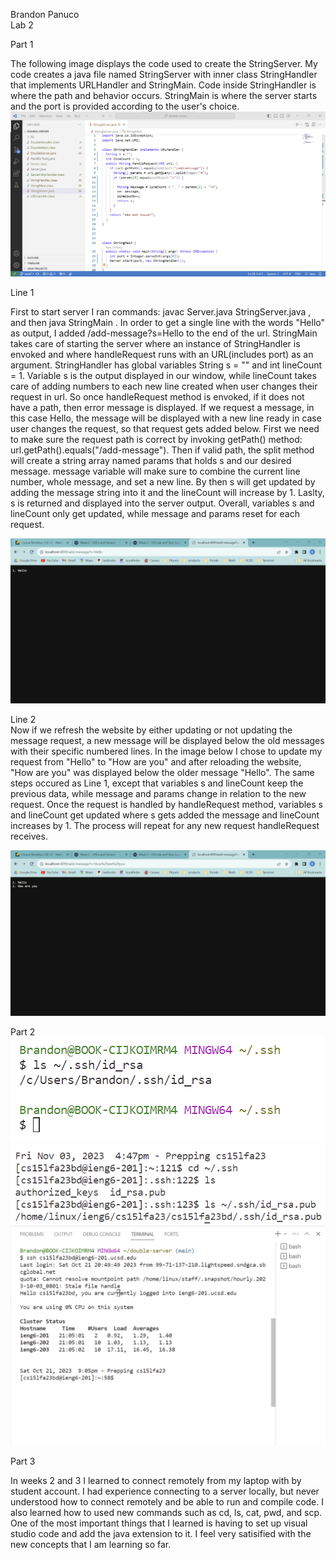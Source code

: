 Brandon Panuco<br>
Lab 2<br>

Part 1<br>

The following image displays the code used to create the StringServer. My code creates a java file named StringServer with inner class StringHandler that implements 
URLHandler and StringMain. Code inside StringHandler is where the path and behavior occurs. StringMain is where the server starts and the port is provided according
to the user's choice.<br>
![Image](myCode.png)<br>

Line 1<br>

First to start server I ran commands: javac Server.java StringServer.java , and then java StringMain <Port>. In order to get a single line with the words "Hello" as 
output, I added /add-message?s=Hello to the end of the url. StringMain takes care of starting the server where an instance of StringHandler is envoked and where handleRequest
runs with an URL(includes port) as an argument. StringHandler has global variables String s = "" and int lineCount = 1. Variable s is the output displayed in our window, while 
lineCount takes care of adding numbers to each new line created when user changes their request in url. So once handleRequest method is envoked, if it does not have a path, 
then error message is displayed. If we request a message, in this case Hello, the message will be displayed with a new line ready in case user changes the request, so that request 
gets added below. First we need to make sure the request path is correct by invoking getPath() method: url.getPath().equals("/add-message"). Then if valid path, the split method 
will create a string array named params that holds s and our desired message. message variable will make sure to combine the current line number, whole message, and set a new line.
By then s will get updated by adding the message string into it and the lineCount will increase by 1. Laslty, s is returned and displayed into the server output. Overall, 
variables s and lineCount only get updated, while message and params reset for each request.<br>

![Image](helloMessage.png)<br>

Line 2 <br>
Now if we refresh the website by either updating or not updating the message request, a new message will be displayed below the old messages with their specific numbered lines.
In the image below I chose to update my request from "Hello" to "How are you" and after reloading the website, "How are you" was displayed below the older message "Hello". The
same steps occured as Line 1, except that variables s and lineCount keep the previous data, while message and params change in relation to the new request. Once the request is 
handled by handleRequest method, variables s and lineCount get updated where s gets added the message and lineCount increases by 1. The process will repeat for any new request 
handleRequest receives.

![Image](howAreYouMessage.png)<br>

Part 2<br>
![Image](id_rsa_local.png)<br>
![Image](id_rsa.pub_local.png)<br>
![Image](sshNoPassword.png)<br>

Part 3 <br>

In weeks 2 and 3 I learned to connect remotely from my laptop with by student account. I had experience connecting to a server locally, but never understood how to connect remotely
and be able to run and compile code. I also learned how to used new commands such as cd, ls, cat, pwd, and scp. One of the most important things that I learned is having to set up
visual studio code and add the java extension to it. I feel very satisified with the new concepts that I am learning so far.
